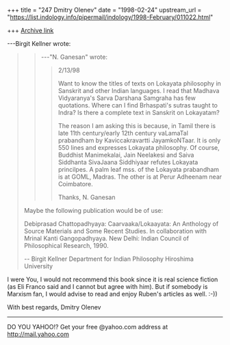 +++
title = "247 Dmitry Olenev"
date = "1998-02-24"
upstream_url = "https://list.indology.info/pipermail/indology/1998-February/011022.html"

+++
[Archive link](https://list.indology.info/pipermail/indology/1998-February/011022.html)

---Birgit Kellner <kellner at IPC.HIROSHIMA-U.AC.JP> wrote:
>
> > ---"N. Ganesan" <GANESANS at CL.UH.EDU> wrote:
> > >
> > > 2/13/98
> > >
> > > Want to know the titles of texts on Lokayata philosophy in
Sanskrit
> > > and other Indian languages. I read that Madhava Vidyaranya's
> > > Sarva Darshana Samgraha has few quotations. Where can I find
> > > Brhaspati's sutras taught to Indra? Is there a complete text
> > > in Sanskrit on Lokayatam?
> > >
> > > The reason I am asking this is because, in Tamil there is late
> > > 11th century/early 12th century vaLamaTal prabandham
> > > by Kaviccakravartti JayamkoNTaar. It is only 550 lines
> > > and expresses Lokayata philosophy. Of course,  Buddhist
> > > Manimekalai, Jain Neelakesi and Saiva Siddhanta SivaJaana
> > > Siddhiyaar refutes Lokayata princilpes. A palm leaf mss.
> > > of the Lokayata prabandham is at GOML, Madras. The other
> > > is at Perur Adheenam near Coimbatore.
> > >
> > > Thanks,
> > > N. Ganesan
>
> Maybe the following publication would be of use:
>
> Debiprasad Chattopadhyaya:
> Caarvaaka/Lokaayata: An Anthology of Source Materials and Some Recent
> Studies. In collaboration with Mrinal Kanti Gangopadhyaya. New Delhi:
> Indian Council of Philosophical Research, 1990.
>
>
> --
> Birgit Kellner
> Department for Indian Philosophy
> Hiroshima University
>

  I were You, I would not recommend this book since it is real science
fiction (as Eli Franco said and I cannot but agree with him). But if
somebody is Marxism fan, I would advise to read and enjoy Ruben's
articles as well. :-))

  With best regards,  Dmitry Olenev
_________________________________________________________
DO YOU YAHOO!?
Get your free @yahoo.com address at http://mail.yahoo.com



